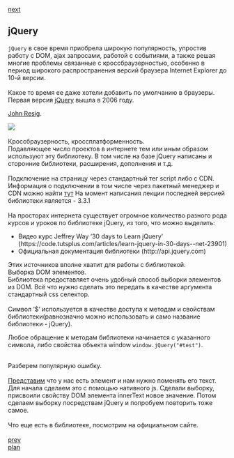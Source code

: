 <a href="06.md">next</a>

<h2>jQuery</h2>

<div>
<code>jQuery</code> в свое время приобрела широкую популярность, упростив работу с DOM,
ajax запросами, работой с событиями, а также решая многие проблемы связанные с кроссбраузерностью,
особенно в период широкого распространения версий браузера Internet Explorer до 10-й версии.
</div>

<br/>

<div>
Какое то время ее даже хотели добавить по умолчанию в браузеры.
</div>

<div>
Первая версия <a href="https://jquery.com/">jQuery</a> вышла в 2006 году.

<a href="https://en.wikipedia.org/wiki/John_Resig">John Resig</a>.

<div>
<img src="https://news.mynavi.jp/article/20071109-resig/images/004.jpg"/>
</div>
</div>

<br/>

<div>
Кроссбраузерность, кроссплатформенность.
</div>

<div>
Подавляющее число проектов в интернете тем или иным образом используют эту библиотеку.
В том числе на базе jQuery написаны и сторонние библиотеки, расширения, дополнения и т.д.
</div>

<br/>

<div>
Подключение на страницу через стандартный тег script либо с CDN.
Информация о подключении в том числе через пакетный менеджер и CDN можно найти <a href="http://jquery.com/download/">тут</a>
На момент написания лекции последней версией библиотеки является - 3.3.1
</div>

<br/>

<div>
На просторах интернета существует огромное количество разного рода курсов и уроков по библиотеке jQuery,
из того, что можно выделить:
</div>
<ul>
<li>
Видео курс Jeffrey Way ‘30 days to Learn jQuery’ (https://code.tutsplus.com/articles/learn-jquery-in-30-days--net-23901)
</li>
<li>
Официальная документация библиотеки (http://api.jquery.com)
</li>
</ul>

<div>
Этих источников вполне хватит для работы с библиотекой.
</div>


<div>
Выборка DOM элементов.<br/>
Библиотека предоставляет очень удобный способ выборки элементов из DOM.
Всё что нужно сделать это передать в качестве аргумента стандартный css селектор.
</div>

<br/>

<div>
Символ ‘$‘ используется в качестве доступа к методам и свойствам библиотеки(равнозначно можно использовать и само название библиотеки - jQuery).

<br/>

Любое обращение к методам библиотеки начинается с указанного символа, либо свойства объекта window <code>window.jQuery("#test")</code>.
</div>

<br/>

<div>
Разберем популярную ошибку.
</div>

<br/>

<div>
<a href="https://codepen.io/paawel/pen/dJNYEM?editors=1011">Представим</a> что у нас есть элемент и нам нужно поменять его текст.
Для начала сделаем это с помощью нативного js. Сделали выборку, присвоили свойству DOM элемента innerText новое значение.
Потом сделаем выборку посредствам jQuery и попробуем повторить тоже самое.
</div>

<br/>

<div>
Что еще есть в библиотеке, посмотрим на официальном сайте.
</div>

<br/>
<a href="04.md">prev</a>
<br/>
<a href="00.md">plan</a>
